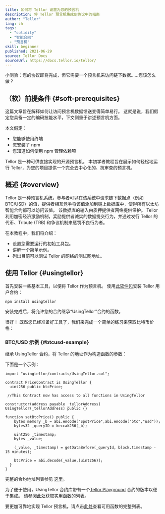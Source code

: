 ```yaml
---
title: 如何将 Tellor 设置为您的预言机
description: 将 Tellor 预言机集成到协议中的指南
author: "Tellor"
lang: zh
tags:
  - "solidity"
  - "智能合同"
  - "预言机"
skill: beginner
published: 2021-06-29
source: Tellor Docs
sourceUrl: https://docs.tellor.io/tellor/
---
```


小测验：您的协议即将完成，但它需要一个预言机来访问链下数据......您该怎么做？

## （软）前提条件 \{#soft-prerequisites}

这篇文章旨在解释如何让访问预言机数据馈送变得简单易行。 这就是说，我们假定您具备一定的编码技能水平，下文侧重于讲述预言机方面。

本文假定：

- 您能够使用终端
- 您安装了 npm
- 您知道如何使用 npm 管理依赖项

Tellor 是一种可供直接实现的开源预言机。 本初学者教程旨在展示如何轻松地运行 Tellor，为您的项目提供一个完全去中心化的、抗审查的预言机。

## 概述 \{#overview}

Tellor 是一种预言机系统，参与者可以在该系统中请求链下数据点（例如 BTC/USD）的值，提供者相互竞争将该值添加到链上数据库中，使得所有以太坊智能合约都可以访问该值。 该数据库的输入由质押提供者网络提供保护。 Tellor 利用加密经济激励机制，奖励提供者诚实的数据提交行为，并通过发行 Tellor 的代币、Tribute (TRB) 和争议机制来惩罚不良行为者。

在本教程中，我们将介绍：

- 设置您需要运行的初始工具包。
- 讲解一个简单示例。
- 列出目前可以测试 Tellor 的网络的测试网地址。

## 使用 Tellor \{#usingtellor}

首先安装一些基本工具，以便将 Tellor 作为预言机。 使用[此软件包](https://github.com/tellor-io/usingtellor)安装 Tellor 用户合约：

`npm install usingtellor`

安装完成后，将允许您的合约继承“UsingTellor”合约的函数。

很好！ 既然您已经准备好工具了，我们来完成一个简单的练习来获取比特币价格：

### BTC/USD 示例 \{#btcusd-example}

继承 UsingTellor 合约，将 Tellor 的地址作为构造函数的参数：

下面是一个示例：

```solidity
import "usingtellor/contracts/UsingTellor.sol";

contract PriceContract is UsingTellor {
  uint256 public btcPrice;

 //This Contract now has access to all functions in UsingTellor

constructor(address payable _tellorAddress) UsingTellor(_tellorAddress) public {}

function setBtcPrice() public {
    bytes memory _b = abi.encode("SpotPrice",abi.encode("btc","usd"));
    bytes32 _queryID = keccak256(_b);

    uint256 _timestamp;
    bytes _value;

    (_value, _timestamp) = getDataBefore(_queryId, block.timestamp - 15 minutes);

    btcPrice = abi.decode(_value,(uint256));
  }
}
```

完整的合约地址列表参见 [这里](https://docs.tellor.io/tellor/the-basics/contracts-reference)。

为了便于使用，UsingTellor 合约库带有一个[Tellor Playground](https://github.com/tellor-io/TellorPlayground) 合约的版本以便于集成。 请参阅[此处](https://github.com/tellor-io/sampleUsingTellor#tellor-playground)获取实用函数的列表。

要更加可靠地实现 Tellor 预言机，请点击[此处](https://github.com/tellor-io/usingtellor/blob/master/README.md)查看可用函数的完整列表。
